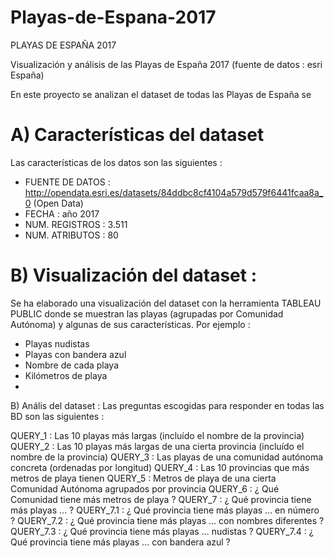 # Playas-de-Espana-2017

PLAYAS DE ESPAÑA 2017

Visualización y análisis de las Playas de España 2017 (fuente de datos : esri España)

En este proyecto se analizan el dataset de todas las Playas de España se 

A) Características del dataset
================================================================================

Las características de los datos son las siguientes :

   * FUENTE DE DATOS : http://opendata.esri.es/datasets/84ddbc8cf4104a579d579f6441fcaa8a_0   (Open Data)
   * FECHA           : año 2017
   * NUM. REGISTROS  : 3.511
   * NUM. ATRIBUTOS  : 80
      
B) Visualización del dataset :
================================================================================
   
Se ha elaborado una visualización del dataset con la herramienta TABLEAU PUBLIC donde se muestran las playas (agrupadas por Comunidad Autónoma) y algunas de sus características. Por ejemplo :

   * Playas nudistas
   * Playas con bandera azul
   * Nombre de cada playa
   * Kilómetros de playa
   *


B) Anális del dataset :
Las preguntas escogidas para responder en todas las BD son las siguientes :

QUERY_1 : Las 10 playas más largas (incluído el nombre de la provincia) 
QUERY_2 : Las 10 playas más largas de una cierta provincia (incluído el nombre de la provincia)
QUERY_3 : Las playas de una comunidad autónoma concreta (ordenadas por longitud) 
QUERY_4 : Las 10 provincias que más metros de playa tienen 
QUERY_5 : Metros de playa de una cierta Comunidad Autónoma agrupados por provincia 
QUERY_6 : ¿ Qué Comunidad tiene más metros de playa ?
QUERY_7 : ¿ Qué provincia tiene más playas ... ?
QUERY_7.1 : ¿ Qué provincia tiene más playas ... en número ?
QUERY_7.2 : ¿ Qué provincia tiene más playas ... con nombres diferentes ?
QUERY_7.3 : ¿ Qué provincia tiene más playas ... nudistas ?
QUERY_7.4 : ¿ Qué provincia tiene más playas ... con bandera azul ?


